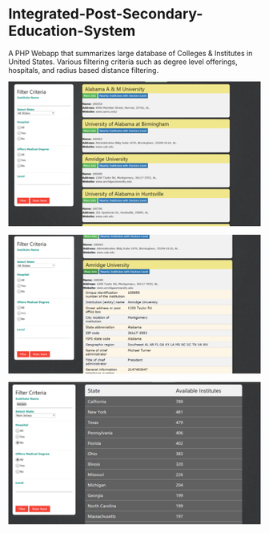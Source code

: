 # Integrated-Post-Secondary-Education-System
A  PHP Webapp that summarizes large database of Colleges &amp; Institutes in United States. Various filtering criteria such as degree level offerings, hospitals, and radius based distance filtering.

![screenshot1](https://github.com/imraazrally/Integrated-Post-Secondary-Education-System/blob/master/screenshots/1.PNG)

![screenshot2](https://github.com/imraazrally/Integrated-Post-Secondary-Education-System/blob/master/screenshots/2.PNG)


![screenshot3](https://github.com/imraazrally/Integrated-Post-Secondary-Education-System/blob/master/screenshots/3.PNG)
